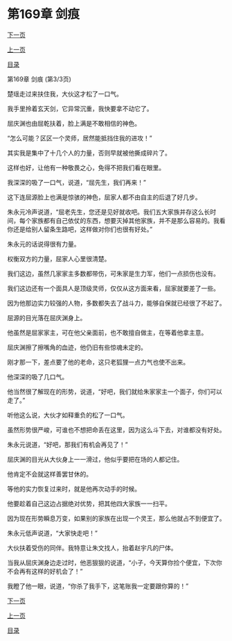 <h1>第169章   剑痕</h1>
            <div><p><a href="./507_%E7%AC%AC170%E7%AB%A0_%E5%86%AF%E5%AE%B6%E5%90%8E%E4%BA%BA.md">下一页</a></p><p><a href="./505_%E7%AC%AC169%E7%AB%A0_%E5%89%91%E7%97%95.md">上一页</a></p><p><a href="../">目录</a></p></div>
            <div><p>第169章   剑痕 (第3/3页)</p><p>楚瑶走过来扶住我，大伙这才松了一口气。</p><p>我手里拎着玄天剑，它异常沉重，我快要拿不动它了。</p><p>屈庆渊也由屈乾扶着，脸上满是不敢相信的神色。</p><p>“怎么可能？区区一个灵师，居然能抵挡住我的进攻！”</p><p>其实我是集中了十几个人的力量，否则早就被他撕成碎片了。</p><p>这样也好，让他有一种敬畏之心，免得不把我们看在眼里。</p><p>我深深的吸了一口气，说道，“屈先生，我们再来！”</p><p>这下连屈源脸上也满是惊骇的神色，屈家人都不由自主的后退了好几步。</p><p>朱永元冷声说道，“屈老先生，您还是见好就收吧。我们五大家族并存这么长时间，每个家族都有自己依仗的东西，想要灭掉其他家族，并不是那么容易的。我看你还是给别人留条生路吧，这样做对你们也很有好处。”</p><p>朱永元的话说得很有力量。</p><p>权衡双方的力量，屈家人心里很清楚。</p><p>我们这边，虽然几家家主多数都带伤，可朱家是生力军，他们一点损伤也没有。</p><p>我们这边还有一个面具人是顶级灵师，仅仅从这方面来看，屈家就要差了一些。</p><p>因为他那边实力较强的人物，多数都失去了战斗力，能够自保就已经很了不起了。</p><p>屈源的目光落在屈庆渊身上。</p><p>他虽然是屈家家主，可在他父亲面前，也不敢擅自做主，在等着他拿主意。</p><p>屈庆渊擦了擦嘴角的血迹，他仍旧有些惊魂未定的。</p><p>刚才那一下，差点要了他的老命，这只老狐狸一点力气也使不出来。</p><p>他深深的吸了几口气。</p><p>他当然很了解现在的形势，说道，“好吧，我们就给朱家家主一个面子，你们可以走了。”</p><p>听他这么说，大伙才如释重负的松了一口气。</p><p>虽然形势很严峻，可谁也不想把命丢在这里，因为这么斗下去，对谁都没有好处。</p><p>朱永元说道，“好吧，那我们有机会再见了！”</p><p>屈庆渊的目光从大伙身上一一滑过，他似乎要把在场的人都记住。</p><p>他肯定不会就这样善罢甘休的。</p><p>等他的实力恢复过来时，就是他再次动手的时候。</p><p>他要趁着自己这边占据绝对优势，把其他四大家族一一扫平。</p><p>因为现在形势瞬息万变，如果别的家族在出现一个灵王，那么他就占不到便宜了。</p><p>朱永元低声说道，“大家快走吧！”</p><p>大伙扶着受伤的同伴。我特意让朱文找人，抬着赵宇凡的尸体。</p><p>当我从屈庆渊身边走过时，他恶狠狠的说道，“小子，今天算你捡个便宜，下次你不会再有这样的好机会了！”</p><p>我瞪了他一眼，说道，“你杀了我手下，这笔账我一定要跟你算的！”</p></div>
            <div><p><a href="./507_%E7%AC%AC170%E7%AB%A0_%E5%86%AF%E5%AE%B6%E5%90%8E%E4%BA%BA.md">下一页</a></p><p><a href="./505_%E7%AC%AC169%E7%AB%A0_%E5%89%91%E7%97%95.md">上一页</a></p><p><a href="../">目录</a></p></div>
